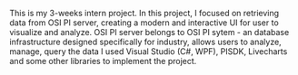 This is my 3-weeks intern project.
In this project, I focused on retrieving data from OSI PI server, creating a modern and interactive UI for user to visualize and analyze. OSI PI server belongs to OSI PI sytem - an database infrastructure designed specifically for industry, allows users to analyze, manage, query the data
I used Visual Studio (C#, WPF), PISDK, Livecharts and some other libraries to implement the project.
